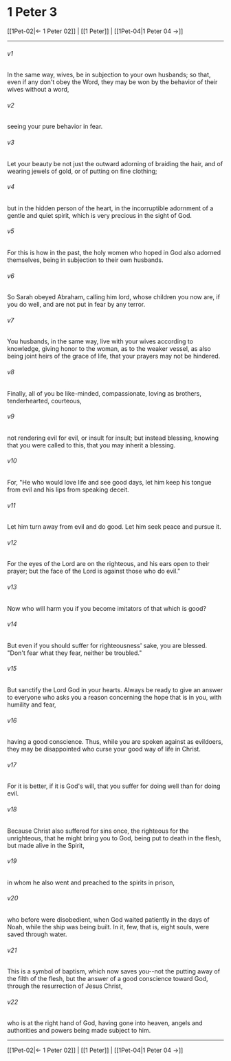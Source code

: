 # 1 Peter 3

[[1Pet-02|← 1 Peter 02]] | [[1 Peter]] | [[1Pet-04|1 Peter 04 →]]
***



###### v1 
In the same way, wives, be in subjection to your own husbands; so that, even if any don't obey the Word, they may be won by the behavior of their wives without a word, 

###### v2 
seeing your pure behavior in fear. 

###### v3 
Let your beauty be not just the outward adorning of braiding the hair, and of wearing jewels of gold, or of putting on fine clothing; 

###### v4 
but in the hidden person of the heart, in the incorruptible adornment of a gentle and quiet spirit, which is very precious in the sight of God. 

###### v5 
For this is how in the past, the holy women who hoped in God also adorned themselves, being in subjection to their own husbands. 

###### v6 
So Sarah obeyed Abraham, calling him lord, whose children you now are, if you do well, and are not put in fear by any terror. 

###### v7 
You husbands, in the same way, live with your wives according to knowledge, giving honor to the woman, as to the weaker vessel, as also being joint heirs of the grace of life, that your prayers may not be hindered. 

###### v8 
Finally, all of you be like-minded, compassionate, loving as brothers, tenderhearted, courteous, 

###### v9 
not rendering evil for evil, or insult for insult; but instead blessing, knowing that you were called to this, that you may inherit a blessing. 

###### v10 
For, "He who would love life and see good days, let him keep his tongue from evil and his lips from speaking deceit. 

###### v11 
Let him turn away from evil and do good. Let him seek peace and pursue it. 

###### v12 
For the eyes of the Lord are on the righteous, and his ears open to their prayer; but the face of the Lord is against those who do evil." 

###### v13 
Now who will harm you if you become imitators of that which is good? 

###### v14 
But even if you should suffer for righteousness' sake, you are blessed. "Don't fear what they fear, neither be troubled." 

###### v15 
But sanctify the Lord God in your hearts. Always be ready to give an answer to everyone who asks you a reason concerning the hope that is in you, with humility and fear, 

###### v16 
having a good conscience. Thus, while you are spoken against as evildoers, they may be disappointed who curse your good way of life in Christ. 

###### v17 
For it is better, if it is God's will, that you suffer for doing well than for doing evil. 

###### v18 
Because Christ also suffered for sins once, the righteous for the unrighteous, that he might bring you to God, being put to death in the flesh, but made alive in the Spirit, 

###### v19 
in whom he also went and preached to the spirits in prison, 

###### v20 
who before were disobedient, when God waited patiently in the days of Noah, while the ship was being built. In it, few, that is, eight souls, were saved through water. 

###### v21 
This is a symbol of baptism, which now saves you--not the putting away of the filth of the flesh, but the answer of a good conscience toward God, through the resurrection of Jesus Christ, 

###### v22 
who is at the right hand of God, having gone into heaven, angels and authorities and powers being made subject to him.

***
[[1Pet-02|← 1 Peter 02]] | [[1 Peter]] | [[1Pet-04|1 Peter 04 →]]
